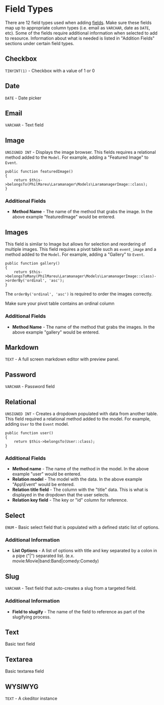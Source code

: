# Field Types

There are 12 field types used when adding [fields](/docs/fields). Make sure these fields map up to appropriate column types (i.e. email as `VARCHAR`, date as `DATE`, etc). Some of the fields require additional information when selected to add to resource. Information about what is needed is listed in "Addition Fields" sections under certain field types.

## Checkbox
`TINYINT(1)` - Checkbox with a value of 1 or 0
## Date
`DATE` - Date picker
## Email
`VARCHAR` - Text field
## Image
`UNSIGNED INT` - Displays the image browser. This fields requires a relational method added to the `Model`. For example, adding a "Featured Image" to `Event`.
```
public function featuredImage()
{
    return $this->belongsTo(PhilMareu\Laramanager\Models\LaramanagerImage::class);
}
```

### Additional Fields

* __Method Name__ - The name of the method that grabs the image. In the above example "featuredImage" would be entered.

## Images
This field is similar to Image but allows for selection and reordering of multiple images. This field requires a pivot table such as `event_image` and a method added to the `Model`. For example, adding a "Gallery" to `Event`.
```
public function gallery()
{
    return $this->belongsToMany(PhilMareu\Laramanager\Models\LaramanagerImage::class)->orderBy('ordinal', 'asc');
}
```

The `orderBy('ordinal', 'asc')` is required to order the images correctly.

<div class="uk-alert uk-alert-warning uk-flex uk-flex-middle">
    <span uk-icon="icon: warning; ratio: 1.5" class="uk-margin-small-right"></span> Make sure your pivot table contains an ordinal column
</div>

### Additional Fields

* __Method Name__ - The name of the method that grabs the images. In the above example "gallery" would be entered.

## Markdown
`TEXT` - A full screen markdown editor with preview panel.

## Password
`VARCHAR` - Password field
## Relational
`UNSIGNED INT` - Creates a dropdown populated with data from another table. This field required a relational method added to the model. For example, adding `User` to the `Event` model.

```
public function user()
{
    return $this->belongsTo(User::class);
}
```

### Additional Fields

* __Method name__ - The name of the method in the model. In the above example "user" would be entered.
* __Relation model__ - The model with the data. In the above example "App\Event" would be entered.
* __Relation title field__ - The column with the "title" data. This is what is displayed in the dropdown that the user selects.
* __Relation key field__ - The key or "id" column for reference.

## Select
`ENUM` - Basic select field that is populated with a defined static list of options.

### Additional Information
* __List Options__ - A list of options with title and key separated by a colon in a pipe ("|") separated list.  (e.x. movie:Movie|band:Band|comedy:Comedy)

## Slug
`VARCHAR` - Text field that auto-creates a slug from a targeted field.

### Additional Information
* __Field to slugify__ - The name of the field to reference as part of the slugifying process.

## Text
Basic text field
## Textarea
Basic textarea field
## WYSIWYG
`TEXT` - A ckeditor instance